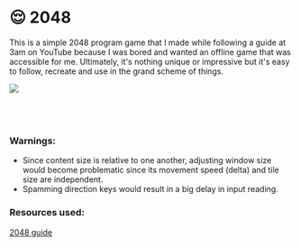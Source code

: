 # :relieved: 2048
This is a simple 2048 program game that I made while following a guide at 3am on YouTube because I was bored and wanted an offline game that was accessible for me. Ultimately, it's nothing unique or impressive but it's easy to follow, recreate and use in the grand scheme of things.
<p><img src="https://media1.tenor.com/m/ABhzqXKM2OoAAAAd/sleep-bangboo.gif" align="left"></p><br><br><br><br>

### Warnings:
- Since content size is relative to one another, adjusting window size would become problematic since its movement speed (delta) and tile size are independent.
- Spamming direction keys would result in a big delay in input reading.

### Resources used:
[2048 guide](https://www.youtube.com/watch?v=6ZyylFcjfIg)
